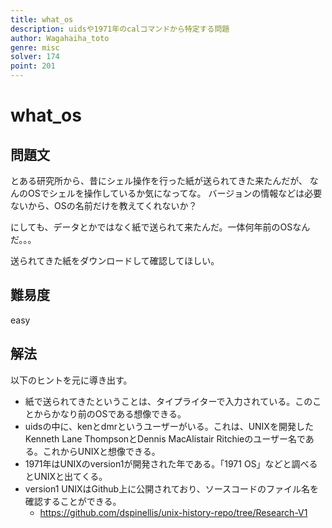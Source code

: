 ```yaml
---
title: what_os
description: uidsや1971年のcalコマンドから特定する問題
author: Wagahaiha_toto
genre: misc
solver: 174 
point: 201
---
```


# what_os
## 問題文
とある研究所から、昔にシェル操作を行った紙が送られてきた来たんだが、
なんのOSでシェルを操作しているか気になってな。
バージョンの情報などは必要ないから、OSの名前だけを教えてくれないか？

にしても、データとかではなく紙で送られて来たんだ。一体何年前のOSなんだ。。。

送られてきた紙をダウンロードして確認してほしい。

## 難易度
easy

## 解法
以下のヒントを元に導き出す。
- 紙で送られてきたということは、タイプライターで入力されている。このことからかなり前のOSである想像できる。
- uidsの中に、kenとdmrというユーザーがいる。これは、UNIXを開発したKenneth Lane ThompsonとDennis MacAlistair Ritchieのユーザー名である。これからUNIXと想像できる。
- 1971年はUNIXのversion1が開発された年である。「1971 OS」などと調べるとUNIXと出てくる。
- version1 UNIXはGithub上に公開されており、ソースコードのファイル名を確認することができる。
  - https://github.com/dspinellis/unix-history-repo/tree/Research-V1

